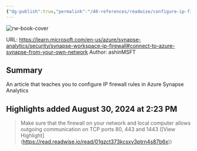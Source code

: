 ```yaml
---
{"dg-publish":true,"permalink":"/40-references/readwise/configure-ip-firewall-rules-azure-synapse-analytics/","tags":["rw/articles"]}
---
```


![rw-book-cover](https://learn.microsoft.com/en-us/media/logos/logo-ms-social.png)
  
URL: https://learn.microsoft.com/en-us/azure/synapse-analytics/security/synapse-workspace-ip-firewall#connect-to-azure-synapse-from-your-own-network
Author: ashinMSFT

## Summary

An article that teaches you to configure IP firewall rules in Azure Synapse Analytics

## Highlights added August 30, 2024 at 2:23 PM
>Make sure that the firewall on your network and local computer allows outgoing communication on TCP ports 80, 443 and 1443 ([View Highlight] (https://read.readwise.io/read/01gzct373kcsxv3ptrn4s87b6x))


